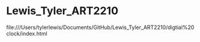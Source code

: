 # Lewis_Tyler_ART2210
file:///Users/tylerlewis/Documents/GitHub/Lewis_Tyler_ART2210/digtial%20clock/index.html
